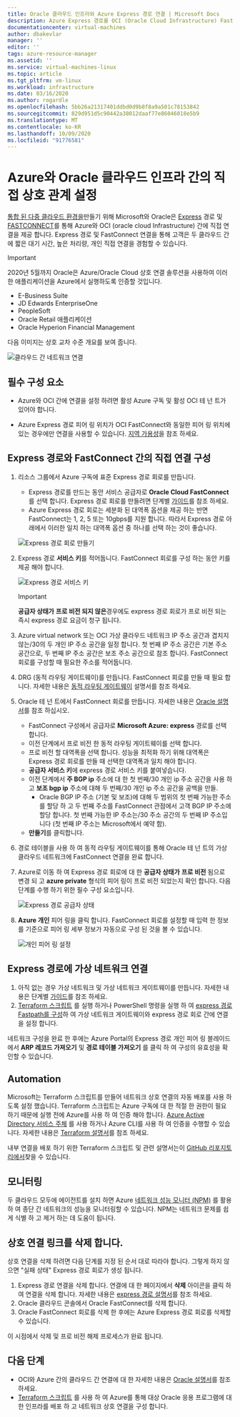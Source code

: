 ```yaml
---
title: Oracle 클라우드 인프라와 Azure Express 경로 연결 | Microsoft Docs
description: Azure Express 경로를 OCI (Oracle Cloud Infrastructure) FastConnect와 연결 하 여 클라우드 간 Oracle 응용 프로그램 솔루션 사용
documentationcenter: virtual-machines
author: dbakevlar
manager: ''
editor: ''
tags: azure-resource-manager
ms.assetid: ''
ms.service: virtual-machines-linux
ms.topic: article
ms.tgt_pltfrm: vm-linux
ms.workload: infrastructure
ms.date: 03/16/2020
ms.author: rogardle
ms.openlocfilehash: 5bb26a21317401ddbd0d9b8f8a9a501c78153842
ms.sourcegitcommit: 829d951d5c90442a38012daaf77e86046018e5b9
ms.translationtype: MT
ms.contentlocale: ko-KR
ms.lasthandoff: 10/09/2020
ms.locfileid: "91776581"
---
```

# <a name="set-up-a-direct-interconnection-between-azure-and-oracle-cloud-infrastructure"></a>Azure와 Oracle 클라우드 인프라 간의 직접 상호 관계 설정  

[통합 된 다중 클라우드 환경을](oracle-oci-overview.md)만들기 위해 Microsoft와 Oracle은 [Express](../../../expressroute/expressroute-introduction.md) 경로 및 [FASTCONNECT](https://docs.cloud.oracle.com/iaas/Content/Network/Concepts/fastconnectoverview.htm)를 통해 Azure와 OCI (oracle cloud Infrastructure) 간에 직접 연결을 제공 합니다. Express 경로 및 FastConnect 연결을 통해 고객은 두 클라우드 간에 짧은 대기 시간, 높은 처리량, 개인 직접 연결을 경험할 수 있습니다.

> [!IMPORTANT]
> 2020년 5월까지 Oracle은 Azure/Oracle Cloud 상호 연결 솔루션을 사용하여 이러한 애플리케이션을 Azure에서 실행하도록 인증할 것입니다.
> * E-Business Suite
> * JD Edwards EnterpriseOne
> * PeopleSoft
> * Oracle Retail 애플리케이션
> * Oracle Hyperion Financial Management

다음 이미지는 상호 교차 수준 개요를 보여 줍니다.

![클라우드 간 네트워크 연결](media/configure-azure-oci-networking/azure-oci-connect.png)

## <a name="prerequisites"></a>필수 구성 요소

* Azure와 OCI 간에 연결을 설정 하려면 활성 Azure 구독 및 활성 OCI 테 넌 트가 있어야 합니다.

* Azure Express 경로 피어 링 위치가 OCI FastConnect와 동일한 피어 링 위치에 있는 경우에만 연결을 사용할 수 있습니다. [지역 가용성](oracle-oci-overview.md#region-availability)을 참조 하세요.

## <a name="configure-direct-connectivity-between-expressroute-and-fastconnect"></a>Express 경로와 FastConnect 간의 직접 연결 구성

1. 리소스 그룹에서 Azure 구독에 표준 Express 경로 회로를 만듭니다. 
    * Express 경로를 만드는 동안 서비스 공급자로 **Oracle Cloud FastConnect** 를 선택 합니다. Express 경로 회로를 만들려면 단계별 [가이드](../../../expressroute/expressroute-howto-circuit-portal-resource-manager.md)를 참조 하세요.
    * Azure Express 경로 회로는 세분화 된 대역폭 옵션을 제공 하는 반면 FastConnect는 1, 2, 5 또는 10gbps를 지원 합니다. 따라서 Express 경로 아래에서 이러한 일치 하는 대역폭 옵션 중 하나를 선택 하는 것이 좋습니다.

    ![Express 경로 회로 만들기](media/configure-azure-oci-networking/exr-create-new.png)
1. Express 경로 **서비스 키**를 적어둡니다. FastConnect 회로를 구성 하는 동안 키를 제공 해야 합니다.

    ![Express 경로 서비스 키](media/configure-azure-oci-networking/exr-service-key.png)

    > [!IMPORTANT]
    > **공급자 상태가** **프로 비전 되지 않은**경우에도 express 경로 회로가 프로 비전 되는 즉시 express 경로 요금이 청구 됩니다.

1. Azure virtual network 또는 OCI 가상 클라우드 네트워크 IP 주소 공간과 겹치지 않는/30의 두 개인 IP 주소 공간을 일정 합니다. 첫 번째 IP 주소 공간은 기본 주소 공간으로, 두 번째 IP 주소 공간은 보조 주소 공간으로 참조 합니다. FastConnect 회로를 구성할 때 필요한 주소를 적어둡니다.
1. DRG (동적 라우팅 게이트웨이)를 만듭니다. FastConnect 회로를 만들 때 필요 합니다. 자세한 내용은 [동적 라우팅 게이트웨이](https://docs.cloud.oracle.com/iaas/Content/Network/Tasks/managingDRGs.htm) 설명서를 참조 하세요.
1. Oracle 테 넌 트에서 FastConnect 회로를 만듭니다. 자세한 내용은 [Oracle 설명서](https://docs.cloud.oracle.com/iaas/Content/Network/Concepts/azure.htm)를 참조 하십시오.
  
    * FastConnect 구성에서 공급자로 **Microsoft Azure: express** 경로를 선택 합니다.
    * 이전 단계에서 프로 비전 한 동적 라우팅 게이트웨이를 선택 합니다.
    * 프로 비전 할 대역폭을 선택 합니다. 성능을 최적화 하기 위해 대역폭은 Express 경로 회로를 만들 때 선택한 대역폭과 일치 해야 합니다.
    * **공급자 서비스 키**에 express 경로 서비스 키를 붙여넣습니다.
    * 이전 단계에서 **주 BGP ip** 주소에 대 한 첫 번째/30 개인 ip 주소 공간을 사용 하 고 **보조 bgp ip** 주소에 대해 두 번째/30 개인 ip 주소 공간을 공백을 만들.
        * Oracle BGP IP 주소 (기본 및 보조)에 대해 두 범위의 첫 번째 가능한 주소를 할당 하 고 두 번째 주소를 FastConnect 관점에서 고객 BGP IP 주소에 할당 합니다. 첫 번째 가능한 IP 주소는/30 주소 공간의 두 번째 IP 주소입니다 (첫 번째 IP 주소는 Microsoft에서 예약 함).
    * **만들기**를 클릭합니다.
1. 경로 테이블을 사용 하 여 동적 라우팅 게이트웨이를 통해 Oracle 테 넌 트의 가상 클라우드 네트워크에 FastConnect 연결을 완료 합니다.
1. Azure로 이동 하 여 Express 경로 회로에 대 한 **공급자 상태가** **프로 비전** 됨으로 변경 되 고 **azure private** 형식의 피어 링이 프로 비전 되었는지 확인 합니다. 다음 단계를 수행 하기 위한 필수 구성 요소입니다.

    ![Express 경로 공급자 상태](media/configure-azure-oci-networking/exr-provider-status.png)
1. **Azure 개인** 피어 링을 클릭 합니다. FastConnect 회로를 설정할 때 입력 한 정보를 기준으로 피어 링 세부 정보가 자동으로 구성 된 것을 볼 수 있습니다.

    ![개인 피어 링 설정](media/configure-azure-oci-networking/exr-private-peering.png)

## <a name="connect-virtual-network-to-expressroute"></a>Express 경로에 가상 네트워크 연결

1. 아직 없는 경우 가상 네트워크 및 가상 네트워크 게이트웨이를 만듭니다. 자세한 내용은 단계별 [가이드](../../../expressroute/expressroute-howto-add-gateway-portal-resource-manager.md)를 참조 하세요.
1. [Terraform 스크립트](https://github.com/microsoft/azure-oracle/tree/master/InterConnect-2) 를 실행 하거나 PowerShell 명령을 실행 하 여 [express 경로 Fastpath를 구성](../../../expressroute/expressroute-howto-linkvnet-arm.md#configure-expressroute-fastpath)하 여 가상 네트워크 게이트웨이와 express 경로 회로 간에 연결을 설정 합니다.

네트워크 구성을 완료 한 후에는 Azure Portal의 Express 경로 개인 피어 링 블레이드에서 **ARP 레코드 가져오기** 및 **경로 테이블 가져오기** 를 클릭 하 여 구성의 유효성을 확인할 수 있습니다.

## <a name="automation"></a>Automation

Microsoft는 Terraform 스크립트를 만들어 네트워크 상호 연결의 자동 배포를 사용 하도록 설정 했습니다. Terraform 스크립트는 Azure 구독에 대 한 적절 한 권한이 필요 하기 때문에 실행 전에 Azure를 사용 하 여 인증 해야 합니다. [Azure Active Directory 서비스 주체](../../../active-directory/develop/app-objects-and-service-principals.md#service-principal-object) 를 사용 하거나 Azure CLI를 사용 하 여 인증을 수행할 수 있습니다. 자세한 내용은 [Terraform 설명서](https://www.terraform.io/docs/providers/azurerm/auth/azure_cli.html)를 참조 하세요.

내부 연결을 배포 하기 위한 Terraform 스크립트 및 관련 설명서는이 [GitHub 리포지토리에서](https://aka.ms/azureociinterconnecttf)찾을 수 있습니다.

## <a name="monitoring"></a>모니터링

두 클라우드 모두에 에이전트를 설치 하면 Azure [네트워크 성능 모니터 (NPM)](../../../expressroute/how-to-npm.md) 를 활용 하 여 종단 간 네트워크의 성능을 모니터링할 수 있습니다. NPM는 네트워크 문제를 쉽게 식별 하 고 제거 하는 데 도움이 됩니다.

## <a name="delete-the-interconnect-link"></a>상호 연결 링크를 삭제 합니다.

상호 연결을 삭제 하려면 다음 단계를 지정 된 순서 대로 따라야 합니다. 그렇게 하지 않으면 "실패 상태" Express 경로 회로가 생성 됩니다.

1. Express 경로 연결을 삭제 합니다. 연결에 대 한 페이지에서 **삭제** 아이콘을 클릭 하 여 연결을 삭제 합니다. 자세한 내용은 [express 경로 설명서](../../../expressroute/expressroute-howto-linkvnet-portal-resource-manager.md#clean-up-resources)를 참조 하세요.
1. Oracle 클라우드 콘솔에서 Oracle FastConnect를 삭제 합니다.
1. Oracle FastConnect 회로를 삭제 한 후에는 Azure Express 경로 회로를 삭제할 수 있습니다.

이 시점에서 삭제 및 프로 비전 해제 프로세스가 완료 됩니다.

## <a name="next-steps"></a>다음 단계

* OCI와 Azure 간의 클라우드 간 연결에 대 한 자세한 내용은 [Oracle 설명서](https://docs.cloud.oracle.com/iaas/Content/Network/Concepts/azure.htm)를 참조 하세요.
* [Terraform 스크립트](https://aka.ms/azureociinterconnecttf) 를 사용 하 여 Azure를 통해 대상 Oracle 응용 프로그램에 대 한 인프라를 배포 하 고 네트워크 상호 연결을 구성 합니다. 
